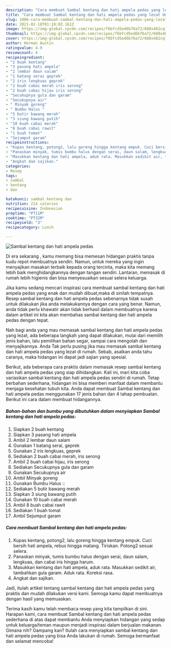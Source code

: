 ```yaml
---
description: "Cara membuat Sambal kentang dan hati ampela pedas yang lezat Untuk Jualan"
title: "Cara membuat Sambal kentang dan hati ampela pedas yang lezat Untuk Jualan"
slug: 1006-cara-membuat-sambal-kentang-dan-hati-ampela-pedas-yang-lezat-untuk-jualan
date: 2021-02-18T01:19:03.161Z
image: https://img-global.cpcdn.com/recipes/f6bfcd5ed6b76a72/680x482cq70/sambal-kentang-dan-hati-ampela-pedas-foto-resep-utama.jpg
thumbnail: https://img-global.cpcdn.com/recipes/f6bfcd5ed6b76a72/680x482cq70/sambal-kentang-dan-hati-ampela-pedas-foto-resep-utama.jpg
cover: https://img-global.cpcdn.com/recipes/f6bfcd5ed6b76a72/680x482cq70/sambal-kentang-dan-hati-ampela-pedas-foto-resep-utama.jpg
author: Herman Austin
ratingvalue: 4.9
reviewcount: 4
recipeingredient:
- "2 buah kentang"
- "3 pasang hati ampela"
- "2 lembar daun salam"
- "1 batang serai geprek"
- "2 iris lengkuas geprek"
- "2 buah cabai merah iris serong"
- "2 buah cabai hijau iris serong"
- "Secukupnya gula dan garam"
- "Secukupnya air"
- " Minyak goreng"
- " Bumbu Halus "
- "5 butir bawang merah"
- "3 siung bawang putih"
- "10 buah cabai merah"
- "8 buah cabai rawit"
- "1 buah tomat"
- "Sejumput garam"
recipeinstructions:
- "Kupas kentang, potong2, lalu goreng hingga kentang empuk. Cuci bersih hati ampela, rebus hingga matang. Tiriskan. Potong2 sesuai selera."
- "Panaskan minyak, tumis bumbu halus dengan serai, daun salam, lengkuas, dan cabai iris hingga harum."
- "Masukkan kentang dan hati ampela, aduk rata. Masukkan sedikit air, tambahkan gula garam. Aduk rata. Koreksi rasa."
- "Angkat dan sajikan."
categories:
- Resep
tags:
- sambal
- kentang
- dan

katakunci: sambal kentang dan 
nutrition: 214 calories
recipecuisine: Indonesian
preptime: "PT11M"
cooktime: "PT32M"
recipeyield: "3"
recipecategory: Lunch

---
```



![Sambal kentang dan hati ampela pedas](https://img-global.cpcdn.com/recipes/f6bfcd5ed6b76a72/680x482cq70/sambal-kentang-dan-hati-ampela-pedas-foto-resep-utama.jpg)

Di era  sekarang , kamu memang bisa memesan hidangan praktis tanpa kudu repot membuatnya sendiri. Namun, untuk mereka yang ingin menyajikan masakan terbaik kepada orang tercinta, maka kita memang lebih baik menghidangkannya dengan tangan sendiri. Lantaran, memasak di rumah lebih higienis dan bisa menyesuaikan sesuai selera keluarga.

Jika kamu sedang mencari inspirasi cara membuat sambal kentang dan hati ampela pedas yang enak dan mudah dibuat,maka di sinilah tempatnya. Resep sambal kentang dan hati ampela pedas  sebenarnya tidak susah untuk dilakukan jika anda melakukannya dengan cara yang benar. Namun, anda tidak perlu khawatir akan tidak berhasil dalam membuatnya 
karena dalam artikel ini kita akan membahas sambal kentang dan hati ampela pedas dengan tepat.  



Nah bagi anda yang mau memasak sambal kentang dan hati ampela pedas yang lezat, ada beberapa langkah yang dapat dilakukan, mulai dari memilih jenis bahan, lalu pemilihan bahan segar, sampai cara mengolah dan menyajikannya. Anda Tak perlu pusing jika mau memasak sambal kentang dan hati ampela pedas yang lezat di rumah. Sebab, asalkan anda  tahu caranya, maka hidangan ini dapat jadi sajian yang spesial.

Berikut, ada beberapa cara praktis  dalam memasak resep sambal kentang dan hati ampela pedas yang siap dihidangkan. Kali ini, mari kita coba variasikan sambal kentang dan hati ampela pedas sendiri di rumah. Tetap berbahan sederhana, hidangan ini bisa memberi manfaat dalam membantu menjaga kesehatan tubuh kita. Anda dapat membuat Sambal kentang dan hati ampela pedas menggunakan 17 jenis bahan dan 4 tahap pembuatan. Berikut ini cara dalam membuat hidangannya.

<!--inarticleads1-->

##### Bahan-bahan dan bumbu yang dibutuhkan dalam menyiapkan Sambal kentang dan hati ampela pedas:

1. Siapkan 2 buah kentang
1. Siapkan 3 pasang hati ampela
1. Ambil 2 lembar daun salam
1. Gunakan 1 batang serai, geprek
1. Gunakan 2 iris lengkuas, geprek
1. Sediakan 2 buah cabai merah, iris serong
1. Ambil 2 buah cabai hijau, iris serong
1. Sediakan Secukupnya gula dan garam
1. Gunakan Secukupnya air
1. Ambil  Minyak goreng
1. Gunakan  Bumbu Halus ::
1. Sediakan 5 butir bawang merah
1. Siapkan 3 siung bawang putih
1. Gunakan 10 buah cabai merah
1. Ambil 8 buah cabai rawit
1. Sediakan 1 buah tomat
1. Ambil Sejumput garam




<!--inarticleads2-->

##### Cara membuat Sambal kentang dan hati ampela pedas:

1. Kupas kentang, potong2, lalu goreng hingga kentang empuk. Cuci bersih hati ampela, rebus hingga matang. Tiriskan. Potong2 sesuai selera.
1. Panaskan minyak, tumis bumbu halus dengan serai, daun salam, lengkuas, dan cabai iris hingga harum.
1. Masukkan kentang dan hati ampela, aduk rata. Masukkan sedikit air, tambahkan gula garam. Aduk rata. Koreksi rasa.
1. Angkat dan sajikan.




Jadi, itulah artikel tentang  sambal kentang dan hati ampela pedas  yang praktis dan mudah dilakukan versi kami. Semoga kamu dapat membuatnya dengan hasil yang memuaskan. 

Terima kasih kamu telah membaca resep yang kita tampilkan di sini. Harapan kami, cara membuat  Sambal kentang dan hati ampela pedas sederhana di atas dapat membantu Anda menyiapkan hidangan yang sedap untuk keluarga/teman maupun menjadi inspirasi dalam berjualan makanan. Gimana nih? Gampang kan? Itulah cara menyiapkan sambal kentang dan hati ampela pedas yang bisa Anda lakukan di rumah. Semoga bermanfaat dan selamat mencoba!

